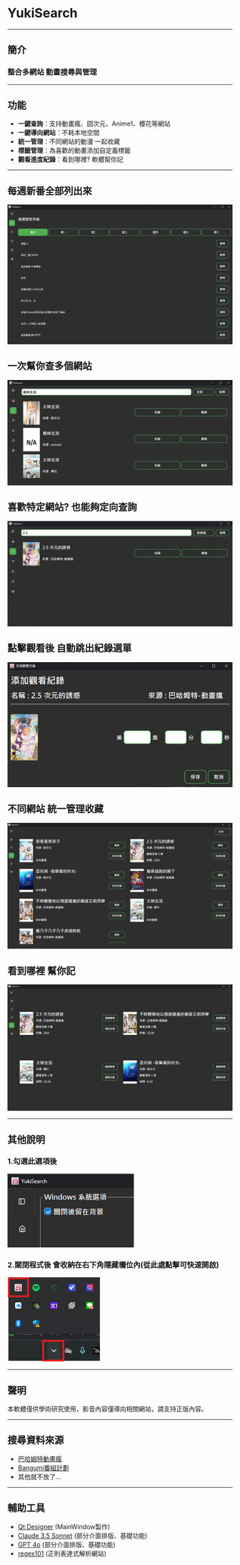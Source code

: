 # YukiSearch

---

## 簡介

### 整合多網站 動畫搜尋與管理

---

## 功能

- **一鍵查詢**：支持動畫瘋、囧次元、Anime1、櫻花等網站
- **一鍵導向網站**：不耗本地空間
- **統一管理**：不同網站的動漫 一起收藏
- **標籤管理**：為喜歡的動畫添加自定義標籤
- **觀看進度紀錄**：看到哪裡? 軟體幫你記

---

## 每週新番全部列出來
![圖例](assets/demo/img_2.png)

## 一次幫你查多個網站
![圖例](assets/demo/img.png)

## 喜歡特定網站? 也能夠定向查詢
![圖例](assets/demo/img_1.png)

## 點擊觀看後 自動跳出紀錄選單
![圖例](assets/demo/img_3.png)

## 不同網站 統一管理收藏
![圖例](assets/demo/img_4.png)

## 看到哪裡 幫你記
![圖例](assets/demo/img_5.png)

---

## 其他說明

### 1.勾選此選項後
![圖例](assets/demo/img_6.png)

### 2.關閉程式後 會收納在右下角隱藏欄位內(從此處點擊可快速開啟)
![圖例](assets/demo/img_7.png)

---

## 聲明

本軟體僅供學術研究使用，影音內容僅導向相關網站，請支持正版內容。

---

## 搜尋資料來源

- [巴哈姆特動畫瘋](https://ani.gamer.com.tw/)
- [Bangumi番組計劃](https://bangumi.tv/)
- 其他就不放了...

---

## 輔助工具

- [Qt Designer](https://www.qt.io/download-dev) (MainWindow製作)
- [Claude 3.5 Sonnet](https://claude.ai/) (部分介面排版、基礎功能)
- [GPT 4o](https://chatgpt.com/) (部分介面排版、基礎功能)
- [regex101](https://regex101.com/) (正則表達式解析網站)
